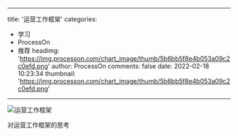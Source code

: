 
---
title: '运营工作框架'
categories: 
 - 学习
 - ProcessOn
 - 推荐
headimg: 'https://img.processon.com/chart_image/thumb/5b6bb5f8e4b053a09c2c0efd.png'
author: ProcessOn
comments: false
date: 2022-02-18 10:23:34
thumbnail: 'https://img.processon.com/chart_image/thumb/5b6bb5f8e4b053a09c2c0efd.png'
---

<div>   
<img class="thumb" alt="运营工作框架" src="https://img.processon.com/chart_image/thumb/5b6bb5f8e4b053a09c2c0efd.png" referrerpolicy="no-referrer">
<p>对运营工作框架的思考</p>  
</div>
            